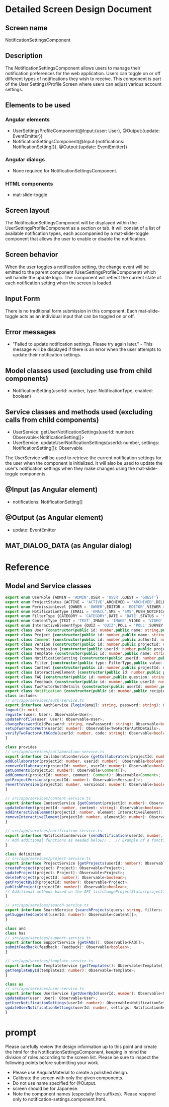 # Detailed Screen Design Document

## Screen name
NotificationSettingsComponent

## Description
The NotificationSettingsComponent allows users to manage their notification preferences for the web application. Users can toggle on or off different types of notifications they wish to receive. This component is part of the User Settings/Profile Screen where users can adjust various account settings.

## Elements to be used

### Angular elements
- UserSettingsProfileComponent(@Input:{user: User}, @Output:{update: EventEmitter<any>})
- NotificationSettingsComponent(@Input:{notifications: NotificationSetting[]}, @Output:{update: EventEmitter<any>})

### Angular dialogs
- None required for NotificationSettingsComponent.

### HTML components
- mat-slide-toggle

## Screen layout
The NotificationSettingsComponent will be displayed within the UserSettingsProfileComponent as a section or tab. It will consist of a list of available notification types, each accompanied by a mat-slide-toggle component that allows the user to enable or disable the notification.

## Screen behavior
When the user toggles a notification setting, the change event will be emitted to the parent component (UserSettingsProfileComponent) which will handle the update logic. The component will reflect the current state of each notification setting when the screen is loaded.

## Input Form
There is no traditional form submission in this component. Each mat-slide-toggle acts as an individual input that can be toggled on or off.

## Error messages
- "Failed to update notification settings. Please try again later." - This message will be displayed if there is an error when the user attempts to update their notification settings.

## Model classes used (excluding use from child components)
- NotificationSetting(userId: number, type: NotificationType, enabled: boolean)

## Service classes and methods used (excluding calls from child components)
- UserService: getUserNotificationSettings(userId: number): Observable<NotificationSetting[]>
- UserService: updateUserNotificationSettings(userId: number, settings: NotificationSetting[]): Observable<boolean>

The UserService will be used to retrieve the current notification settings for the user when the component is initialized. It will also be used to update the user's notification settings when they make changes using the mat-slide-toggle components.


## @Input (as Angular element)

- notifications: NotificationSetting[]


## @Output (as Angular element)

- update: EventEmitter<any>


## MAT_DIALOG_DATA (as Angular dialog)



# Reference


## Model and Service classes

```typescript
export enum UserRole {ADMIN = 'ADMIN',USER = 'USER',GUEST = 'GUEST'}
export enum ProjectStatus {ACTIVE = 'ACTIVE',ARCHIVED = 'ARCHIVED',DELETED = 'DELETED'}
export enum PermissionLevel {OWNER = 'OWNER',EDITOR = 'EDITOR',VIEWER = 'VIEWER'}
export enum NotificationType {EMAIL = 'EMAIL',SMS = 'SMS',PUSH_NOTIFICATION = 'PUSH_NOTIFICATION'}
export enum FilterType {CATEGORY = 'CATEGORY',DATE = 'DATE',STATUS = 'STATUS'}
export enum ContentType {TEXT = 'TEXT',IMAGE = 'IMAGE',VIDEO = 'VIDEO',AUDIO = 'AUDIO'}
export enum InteractiveElementType {QUIZ = 'QUIZ',POLL = 'POLL',SURVEY = 'SURVEY',FORM = 'FORM'}
export class User {constructor(public id: number,public name: string,public email: string,public role: UserRole,public profilePictureUrl: string) {}}
export class Project {constructor(public id: number,public name: string,public description: string,public ownerId: number,public templateId: number,public content: string,public status: ProjectStatus,public collaborators: User[],public createdAt: Date,public updatedAt: Date) {}}
export class Comment {constructor(public id: number,public authorId: number,public projectId: number,public content: string,public createdAt: Date) {}}
export class Version {constructor(public id: number,public projectId: number,public versionNumber: number,public createdAt: Date) {}}
export class Permission {constructor(public userId: number,public projectId: number,public permissionLevel: PermissionLevel) {}}
export class Template {constructor(public id: number,public name: string,public description: string,public thumbnailUrl: string) {}}
export class NotificationSetting {constructor(public userId: number,public type: NotificationType,public enabled: boolean) {}}
export class Filter {constructor(public type: FilterType,public value: string) {}}
export class Content {constructor(public id: number,public projectId: number,public type: ContentType,public data: string) {}}
export class InteractiveElement {constructor(public id: number,public projectId: number,public type: InteractiveElementType,public data: string) {}}
export class FAQ {constructor(public id: number,public question: string,public answer: string) {}}
export class Feedback {constructor(public id: number,public userId: number,public content: string,public createdAt: Date) {}}
export class TwoFactorAuthDetails {constructor(public userId: number,public secret: string,public qrCodeUrl: string) {}}
export class Notification {constructor(public id: number,public recipientId: number,public message: string,public createdAt: Date) {}}
class includes
// src/app/services/auth-service.ts
export interface AuthService {login(email: string, password: string): Observable<User>;
logout(): void;
register(user: User): Observable<User>;
updateProfile(user: User): Observable<User>;
changePassword(oldPassword: string, newPassword: string): Observable<boolean>;
setupTwoFactorAuth(userId: number): Observable<TwoFactorAuthDetails>;
verifyTwoFactorAuthCode(userId: number, code: string): Observable<boolean>;
}

class provides
// src/app/services/collaboration-service.ts
export interface CollaborationService {getCollaborators(projectId: number): Observable<User[]>;
addCollaborator(projectId: number, userId: number): Observable<boolean>;
removeCollaborator(projectId: number, userId: number): Observable<boolean>;
getComments(projectId: number): Observable<Comment[]>;
addComment(projectId: number, comment: Comment): Observable<Comment>;
getProjectVersions(projectId: number): Observable<Version[]>;
revertToVersion(projectId: number, versionId: number): Observable<boolean>;
}

// src/app/services/content-service.ts
export interface ContentService {getContent(projectId: number): Observable<string>;
updateContent(projectId: number, content: string): Observable<boolean>;
addInteractiveElement(projectId: number, element: InteractiveElement): Observable<InteractiveElement>;
removeInteractiveElement(projectId: number, elementId: number): Observable<boolean>;
}

// src/app/services/notification-service.ts
export interface NotificationService {sendNotification(userId: number, notification: Notification): Observable<boolean>;
// Add additional functions as needed below// ...// Example of a function that might be addedgetNotificationsForUser(userId: number): Observable<Notification[]>;
}

class definition
// src/app/services/project-service.ts
export interface ProjectService {getProjects(userId: number): Observable<Project[]>;
createProject(project: Project): Observable<Project>;
updateProject(project: Project): Observable<Project>;
deleteProject(projectId: number): Observable<boolean>;
getProjectById(projectId: number): Observable<Project>;
publishProject(projectId: number): Observable<boolean>;
// Additional methods based on the API listchangeProjectStatus(projectId: number, status: ProjectStatus): Observable<boolean>;
}

// src/app/services/search-service.ts
export interface SearchService {searchProjects(query: string, filters: Filter[]): Observable<Project[]>;
getSuggestedContent(userId: number): Observable<Content[]>;
}

class and
class has
// src/app/services/support-service.ts
export interface SupportService {getFAQs(): Observable<FAQ[]>;
submitFeedback(feedback: Feedback): Observable<boolean>;
}

// src/app/services/template-service.ts
export interface TemplateService {getTemplates(): Observable<Template[]>;
getTemplateById(templateId: number): Observable<Template>;
}

class as
// src/app/services/user-service.ts
export interface UserService {getUserById(userId: number): Observable<User>;
updateUser(user: User): Observable<User>;
getUserNotificationSettings(userId: number): Observable<NotificationSetting[]>;
updateUserNotificationSettings(userId: number, settings: NotificationSetting[]): Observable<boolean>;
}

```



# prompt

Please carefully review the design information up to this point and create the html for the NotificationSettingsComponent, keeping in mind the division of roles according to the screen list.
Please be sure to inspect the following points before submitting your work.
- Please use AngularMaterial to create a polished design.
- Calibrate the screen with only the given components.
- Do not use name specified for @Output.
- screen should be for Japanese.
- Note the component names (especially the suffixes).
Please respond only to notification-settings.component.html.

